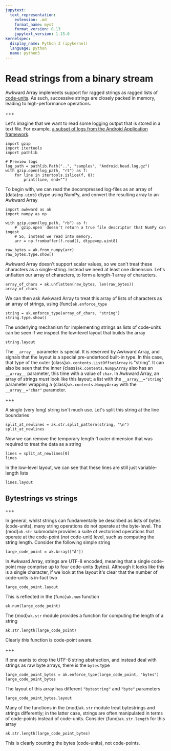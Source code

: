 ```yaml
---
jupytext:
  text_representation:
    extension: .md
    format_name: myst
    format_version: 0.13
    jupytext_version: 1.15.0
kernelspec:
  display_name: Python 3 (ipykernel)
  language: python
  name: python3
---
```


# Read strings from a binary stream

Awkward Array implements support for ragged strings as ragged lists of [code-units](https://en.wikipedia.org/wiki/UTF-8). As such, successive strings are closely packed in memory, leading to high-performance operations.

+++

Let's imagine that we want to read some logging output that is stored in a text file. For example, [a subset of logs from the Android Application framework](https://zenodo.org/record/8196385).

```{code-cell} ipython3
import gzip
import itertools
import pathlib

# Preview logs
log_path = pathlib.Path("..", "samples", "Android.head.log.gz")
with gzip.open(log_path, "rt") as f:
    for line in itertools.islice(f, 8):
        print(line, end="")
```

To begin with, we can read the decompressed log-files as an array of {data}`np.uint8` dtype using NumPy, and convert the resulting array to an Awkward Array

```{code-cell} ipython3
import awkward as ak
import numpy as np

with gzip.open(log_path, "rb") as f:
    # `gzip.open` doesn't return a true file descriptor that NumPy can ingest
    # So, instead we read into memory.
    arr = np.frombuffer(f.read(), dtype=np.uint8)

raw_bytes = ak.from_numpy(arr)
raw_bytes.type.show()
```

Awkward Array doesn't support scalar values, so we can't treat these characters as a single-string. Instead we need at least one dimension. Let's unflatten our array of characters, to form a length-1 array of characters.

```{code-cell} ipython3
array_of_chars = ak.unflatten(raw_bytes, len(raw_bytes))
array_of_chars
```

We can then ask Awkward Array to treat this array of lists of characters as an array of strings, using {func}`ak.enforce_type`

```{code-cell} ipython3
string = ak.enforce_type(array_of_chars, "string")
string.type.show()
```

The underlying mechanism for implementing strings as lists of code-units can be seen if we inspect the low-level layout that builds the array

```{code-cell} ipython3
string.layout
```

The `__array__` parameter is special. It is reserved by Awkward Array, and signals that the layout is a special pre-undertood built-in type. In this case, that type of the outer {class}`ak.contents.ListOffsetArray` is "string". It can also be seen that the inner {class}`ak.contents.NumpyArray` also has an `__array__` parameter, this time with a value of `char`. In Awkward Array, an array of strings *must* look like this layout; a list with the `__array__="string"` parameter wrapping a {class}`ak.contents.NumpyArray` with the `__array__="char"` parameter.

+++

A single (very long) string isn't much use. Let's split this string at the line boundaries

```{code-cell} ipython3
split_at_newlines = ak.str.split_pattern(string, "\n")
split_at_newlines
```

Now we can remove the temporary length-1 outer dimension that was required to treat the data as a string

```{code-cell} ipython3
lines = split_at_newlines[0]
lines
```

In the low-level layout, we can see that these lines are still just variable-length lists

```{code-cell} ipython3
lines.layout
```

## Bytestrings vs strings

+++

In general, whilst strings can fundamentally be described as lists of bytes (code-units), many string operations do not operate at the byte-level. The {mod}`ak.str` submodule provides a suite of vectorised operations that operate at the code-point (*not* code-unit) level, such as computing the string length. Consider the following simple string

```{code-cell} ipython3
large_code_point = ak.Array(["Å"])
```

In Awkward Array, strings are UTF-8 encoded, meaning that a single code-point may comprise up to four code-units (bytes). Although it looks like this is a single character, if we look at the layout it's clear that the number of code-units is in-fact two

```{code-cell} ipython3
large_code_point.layout
```

This is reflected in the {func}`ak.num` function

```{code-cell} ipython3
ak.num(large_code_point)
```

The {mod}`ak.str` module provides a function for computing the length of a string

```{code-cell} ipython3
ak.str.length(large_code_point)
```

Clearly _this_ function is code-point aware.

+++

If one wants to drop the UTF-8 string abstraction, and instead deal with strings as raw byte arrays, there is the `bytes` type

```{code-cell} ipython3
large_code_point_bytes = ak.enforce_type(large_code_point, "bytes")
large_code_point_bytes
```

The layout of this array has different `"bytestring"` and `"byte"` parameters

```{code-cell} ipython3
large_code_point_bytes.layout
```

Many of the functions in the {mod}`ak.str` module treat bytestrings and strings differently; in the latter case, strings are often manipulated in terms of code-points instead of code-units. Consider {func}`ak.str.length` for this array

```{code-cell} ipython3
ak.str.length(large_code_point_bytes)
```

This is clearly counting the bytes (code-units), not code-points.
